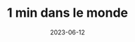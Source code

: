 ---
title: 1 min dans le monde 
date: 2023-06-12
taxonomy: ILLUSTRATION
slug: 1-minute-dans-le-monde
dividerDate: ..................
dividerTaxonomy: ................
thumbnail: 1min_dans_le_monde/thumbnail_1min.png


problematic: "The MMI Wrokshops are a 3 weeks-long hackathon that mixes all the students. The rules are : develop a concept through a site or an app and/or social media, that responds to an important SOCIAL or SOCIETAL issue. The project has to be innovating (never done before), scalable, useful and self-maintaining. We chose the subject of ENDOMETRIOSIS"


content:
  titleSection:
  - taxonomy: ILLUSTRATION
  - people: 11
  - duration: 2
  thinkingSection:
    pains:
      - Première pain
      - Deuxième pain
      - Troisième pain
    solutions:
      - Première soluc
      - 2eme soluc
      - 3eme soluc
  processSection:
    - percent:
      - top:
        - icon: icon-20-percent.svg
        - text: "Je suis le premier texte de PAPA."
      - img: 
    - percent:
      - top:
        - icon: icon-50-percent.svg
        - text: "Je suis le second texte de PAPA."
      - img: valeriia/percent50.gif
    - percent:
      - top:
        - icon: icon-80-percent.svg 
        - text: "Je suis le troisième texte de PAPA."
      - img: 
    - percent:
      - top:
        - icon: icon-100-percent.svg 
        - text: "Je suis le quatrieme texte de PAPA."
      - img: 
  gallerySection:
    logo:
      - icon-20-percent.svg
      - icon-50-percent.svg
      - icon-100-percent.svg
    screenCenter: 
      - valeriia/percent20.png
      - valeriia/percent20.png
    screenRight:
      -  valeriia/percent20.png
      - valeriia/percent20.png
    assets:
      - icon-80-percent.svg
      - icon-80-percent.svg


nextProject: raclette-sim/
nextProjectName: We Bike
nextProjectthumbnail: we_bike/thumbnail_we_bike.png

footer_version: sticky
---